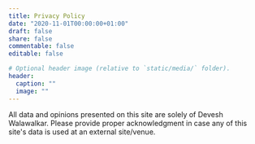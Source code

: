 ```yaml
---
title: Privacy Policy
date: "2020-11-01T00:00:00+01:00"
draft: false
share: false
commentable: false
editable: false

# Optional header image (relative to `static/media/` folder).
header:
  caption: ""
  image: ""
---
```


All data and opinions presented on this site are solely of Devesh Walawalkar. Please provide proper acknowledgment in case any of this site's data is used at an external site/venue.
